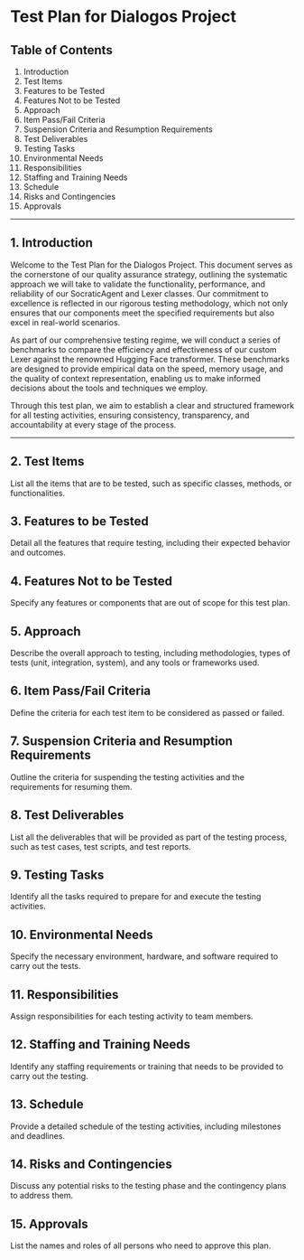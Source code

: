 # Test Plan for Dialogos Project

## Table of Contents
1. Introduction
2. Test Items
3. Features to be Tested
4. Features Not to be Tested
5. Approach
6. Item Pass/Fail Criteria
7. Suspension Criteria and Resumption Requirements
8. Test Deliverables
9. Testing Tasks
10. Environmental Needs
11. Responsibilities
12. Staffing and Training Needs
13. Schedule
14. Risks and Contingencies
15. Approvals

---

## 1. Introduction
Welcome to the Test Plan for the Dialogos Project. This document serves as the cornerstone of our quality assurance strategy, outlining the systematic approach we will take to validate the functionality, performance, and reliability of our SocraticAgent and Lexer classes. Our commitment to excellence is reflected in our rigorous testing methodology, which not only ensures that our components meet the specified requirements but also excel in real-world scenarios.

As part of our comprehensive testing regime, we will conduct a series of benchmarks to compare the efficiency and effectiveness of our custom Lexer against the renowned Hugging Face transformer. These benchmarks are designed to provide empirical data on the speed, memory usage, and the quality of context representation, enabling us to make informed decisions about the tools and techniques we employ.

Through this test plan, we aim to establish a clear and structured framework for all testing activities, ensuring consistency, transparency, and accountability at every stage of the process.

---

## 2. Test Items
List all the items that are to be tested, such as specific classes, methods, or functionalities.

## 3. Features to be Tested
Detail all the features that require testing, including their expected behavior and outcomes.

## 4. Features Not to be Tested
Specify any features or components that are out of scope for this test plan.

## 5. Approach
Describe the overall approach to testing, including methodologies, types of tests (unit, integration, system), and any tools or frameworks used.

## 6. Item Pass/Fail Criteria
Define the criteria for each test item to be considered as passed or failed.

## 7. Suspension Criteria and Resumption Requirements
Outline the criteria for suspending the testing activities and the requirements for resuming them.

## 8. Test Deliverables
List all the deliverables that will be provided as part of the testing process, such as test cases, test scripts, and test reports.

## 9. Testing Tasks
Identify all the tasks required to prepare for and execute the testing activities.

## 10. Environmental Needs
Specify the necessary environment, hardware, and software required to carry out the tests.

## 11. Responsibilities
Assign responsibilities for each testing activity to team members.

## 12. Staffing and Training Needs
Identify any staffing requirements or training that needs to be provided to carry out the testing.

## 13. Schedule
Provide a detailed schedule of the testing activities, including milestones and deadlines.

## 14. Risks and Contingencies
Discuss any potential risks to the testing phase and the contingency plans to address them.

## 15. Approvals
List the names and roles of all persons who need to approve this plan.

